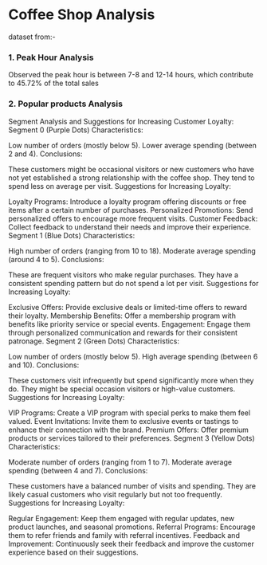 # Coffee Shop Analysis
dataset from:- 

### 1. Peak Hour Analysis

Observed the peak hour is between 7-8 and 12-14 hours, which contribute to 45.72% of the total sales

### 2. Popular products Analysis



Segment Analysis and Suggestions for Increasing Customer Loyalty:
Segment 0 (Purple Dots)
Characteristics:

Low number of orders (mostly below 5).
Lower average spending (between 2 and 4).
Conclusions:

These customers might be occasional visitors or new customers who have not yet established a strong relationship with the coffee shop.
They tend to spend less on average per visit.
Suggestions for Increasing Loyalty:

Loyalty Programs: Introduce a loyalty program offering discounts or free items after a certain number of purchases.
Personalized Promotions: Send personalized offers to encourage more frequent visits.
Customer Feedback: Collect feedback to understand their needs and improve their experience.
Segment 1 (Blue Dots)
Characteristics:

High number of orders (ranging from 10 to 18).
Moderate average spending (around 4 to 5).
Conclusions:

These are frequent visitors who make regular purchases.
They have a consistent spending pattern but do not spend a lot per visit.
Suggestions for Increasing Loyalty:

Exclusive Offers: Provide exclusive deals or limited-time offers to reward their loyalty.
Membership Benefits: Offer a membership program with benefits like priority service or special events.
Engagement: Engage them through personalized communication and rewards for their consistent patronage.
Segment 2 (Green Dots)
Characteristics:

Low number of orders (mostly below 5).
High average spending (between 6 and 10).
Conclusions:

These customers visit infrequently but spend significantly more when they do.
They might be special occasion visitors or high-value customers.
Suggestions for Increasing Loyalty:

VIP Programs: Create a VIP program with special perks to make them feel valued.
Event Invitations: Invite them to exclusive events or tastings to enhance their connection with the brand.
Premium Offers: Offer premium products or services tailored to their preferences.
Segment 3 (Yellow Dots)
Characteristics:

Moderate number of orders (ranging from 1 to 7).
Moderate average spending (between 4 and 7).
Conclusions:

These customers have a balanced number of visits and spending.
They are likely casual customers who visit regularly but not too frequently.
Suggestions for Increasing Loyalty:

Regular Engagement: Keep them engaged with regular updates, new product launches, and seasonal promotions.
Referral Programs: Encourage them to refer friends and family with referral incentives.
Feedback and Improvement: Continuously seek their feedback and improve the customer experience based on their suggestions.
